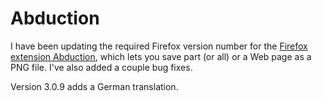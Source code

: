 # Abduction

I have been updating the required Firefox version number for the [Firefox extension Abduction](https://addons.mozilla.org/en-US/firefox/addon/3408/), which lets you save part (or all) or a Web page as a PNG file. I've also added a couple bug fixes.

Version 3.0.9 adds a German translation.

